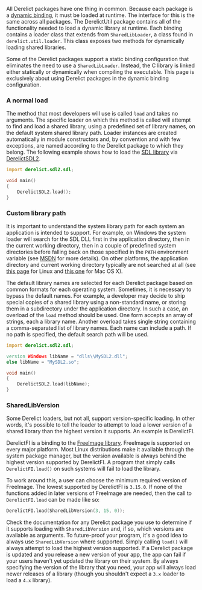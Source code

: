 All Derelict packages have one thing in common. Because each package is a [dynamic binding], it must be loaded at runtime. The interface for this is the same across all packages. The DerelictUtil package contains all of the functionality needed to load a dynamic library at runtime. Each binding contains a loader class that extends from `SharedLibLoader`, a class found in `derelict.util.loader`. This class exposes two methods for dynamically loading shared libraries.

Some of the Derelict packages support a static binding configuration that eliminates the need to use a `SharedLibLoader`. Instead, the C library is linked either statically or dynamically when compiling the executable. This page is exclusively about using Derelict packages in the dynamic binding configuration.

[dynamic binding]: ../binding

### A normal load

The method that most developers will use is called `load` and takes no arguments. The specific loader on which this method is called will attempt to find and load a shared library, using a predefined set of library names, on the default system shared library path. Loader instances are created automatically in module constructors and, by convention and with few exceptions, are named according to the Derelict package to which they belong. The following example shows how to load the [SDL library] via [DerelictSDL2].

```D
import derelict.sdl2.sdl;

void main()
{
    DerelictSDL2.load();
}
```

[DerelictSDL2]: ../packages/sdl2
[SDL library]: https://www.libsdl.org

### Custom library path

It is important to understand the system library path for each system an application is intended to support. For example, on Windows the system loader will search for the SDL DLL first in the application directory, then in the current working directory, then in a couple of predefined system directories before falling back on those specified in the `PATH` environment variable (see [MSDN] for more details). On other platforms, the application directory and current working directory typically are not searched at all (see [this page] for Linux and [this one] for Mac OS X).

The default library names are selected for each Derelict package based on common formats for each operating system. Sometimes, it is necessary to bypass the default names. For example, a developer may decide to ship special copies of a shared library using a non-standard name, or storing them in a subdirectory under the application directory. In such a case, an overload of the `load` method should be used. One form accepts an array of strings, each a library name. Another overload takes single string containing a comma-separated list of library names. Each name can include a path. If no path is specified, the default search path will be used.

```D
import derelict.sdl2.sdl;

version Windows libName = "dlls\\MySDL2.dll";
else libName = "MySDL2.so";

void main()
{
    DerelictSDL2.load(libName);
}
```

[MSDN]: http://msdn.microsoft.com/en-us/library/7d83bc18.aspx
[this page]: http://tldp.org/HOWTO/Program-Library-HOWTO/dl-libraries.html
[this one]: https://developer.apple.com/library/mac/documentation/Darwin/Reference/ManPages/man3/dlopen.3.html

### SharedLibVersion

Some Derelict loaders, but not all, support version-specific loading. In other words, it's possible to tell the loader to attempt to load a lower version of a shared library than the highest version it supports. An example is DerelictFI.

DerelictFI is a binding to the [FreeImage library]. FreeImage is supported on every major platform. Most Linux distributions make it available through the system package manager, but the version available is always behind the highest version supported by DerelictFI. A program that simply calls `DerelictFI.load()` on such systems will fail to load the library.

To work around this, a user can choose the minimum required version of FreeImage. The lowest supported by DerelictFI is `3.15.0`. If none of the functions added in later versions of FreeImage are needed, then the call to `DerelictFI.load` can be made like so:

```D
DerelictFI.load(SharedLibVersion(3, 15, 0));
```

Check the documentation for any Derelict package you use to determine if it supports loading with `SharedLibVersion` and, if so, which versions are available as arguments. To future-proof your program, it's a good idea to always use `SharedLibVersion` where supported. Simply calling `load()` will always attempt to load the highest version supported. If a Derelict package is updated and you release a new version of your app, the app can fail if your users haven't yet updated the library on their system. By always specifying the version of the library that you need, your app will always load newer releases of a library (though you shouldn't expect a `3.x` loader to load a `4.x` library).

[FreeImage library]: http://freeimage.sourceforge.net